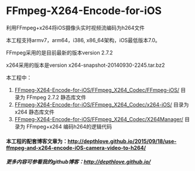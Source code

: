 # FFmpeg-X264-Encode-for-iOS
利用FFmpeg+x264将iOS摄像头实时视频流编码为h264文件

本工程支持armv7，arm64，i386, x86_64架构，iOS最低版本7.0。

FFmpeg采用的是目前最新的版本version 2.7.2

x264采用的版本是version x264-snapshot-20140930-2245.tar.bz2

本工程中：

1. [FFmpeg-X264-Encode-for-iOS/FFmpeg_X264_Codec/FFmpeg-iOS/](https://github.com/depthlove/FFmpeg-X264-Encode-for-iOS/tree/master/FFmpeg_X264_Codec/FFmpeg-iOS) 目录为 FFmpeg 2.7.2 静态库文件
2. [FFmpeg-X264-Encode-for-iOS/FFmpeg_X264_Codec/x264-iOS/](https://github.com/depthlove/FFmpeg-X264-Encode-for-iOS/tree/master/FFmpeg_X264_Codec/x264-iOS) 目录为 x264 静态库文件
3. [FFmpeg-X264-Encode-for-iOS/FFmpeg_X264_Codec/X264Manager/](https://github.com/depthlove/FFmpeg-X264-Encode-for-iOS/tree/master/FFmpeg_X264_Codec/X264Manager) 目录为 FFmpeg+x264 编码h264的逻辑代码

#### 本工程的配套博客文章为：http://depthlove.github.io/2015/09/18/use-ffmpeg-and-x264-encode-iOS-camera-video-to-h264/

##### 更多内容可参看我的github博客：http://depthlove.github.io/


